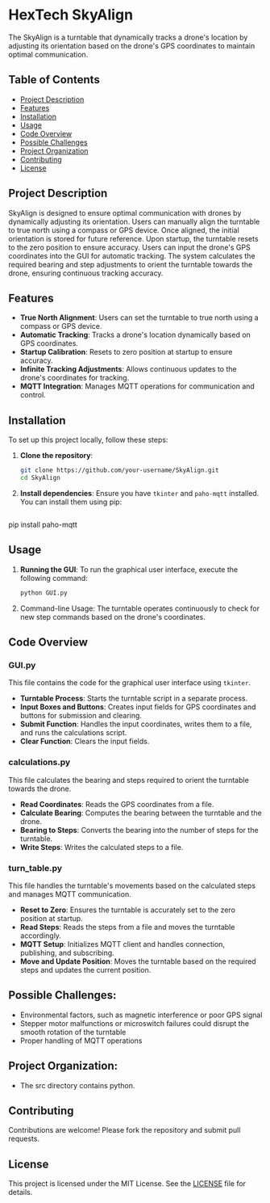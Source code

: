 # HexTech SkyAlign

The SkyAlign is a turntable that dynamically tracks a drone's location by adjusting its orientation based on the drone's GPS coordinates to maintain optimal communication.

## Table of Contents
- [Project Description](#project-description)
- [Features](#features)
- [Installation](#installation)
- [Usage](#usage)
- [Code Overview](#code-overview)
- [Possible Challenges](#possible-challenges)
- [Project Organization](#project-organization)
- [Contributing](#contributing)
- [License](#license)

## Project Description

SkyAlign is designed to ensure optimal communication with drones by dynamically adjusting its orientation. Users can manually align the turntable to true north using a compass or GPS device. Once aligned, the initial orientation is stored for future reference. Upon startup, the turntable resets to the zero position to ensure accuracy. Users can input the drone's GPS coordinates into the GUI for automatic tracking. The system calculates the required bearing and step adjustments to orient the turntable towards the drone, ensuring continuous tracking accuracy.

## Features
- **True North Alignment**: Users can set the turntable to true north using a compass or GPS device.
- **Automatic Tracking**: Tracks a drone's location dynamically based on GPS coordinates.
- **Startup Calibration**: Resets to zero position at startup to ensure accuracy.
- **Infinite Tracking Adjustments**: Allows continuous updates to the drone's coordinates for tracking.
- **MQTT Integration**: Manages MQTT operations for communication and control.

## Installation
To set up this project locally, follow these steps:

1. **Clone the repository**:
   ```sh
   git clone https://github.com/your-username/SkyAlign.git
   cd SkyAlign
2. **Install dependencies**: Ensure you have `tkinter` and `paho-mqtt` installed. You can install them using pip:
   ```sh
  pip install paho-mqtt


## Usage

1. **Running the GUI**:
   To run the graphical user interface, execute the following command:
   ```sh
   python GUI.py

2. Command-line Usage:
The turntable operates continuously to check for new step commands based on the drone's coordinates.

## Code Overview

### GUI.py

This file contains the code for the graphical user interface using `tkinter`.

* **Turntable Process**: Starts the turntable script in a separate process.
* **Input Boxes and Buttons**: Creates input fields for GPS coordinates and buttons for submission and clearing.
* **Submit Function**: Handles the input coordinates, writes them to a file, and runs the calculations script.
* **Clear Function**: Clears the input fields.

### calculations.py

This file calculates the bearing and steps required to orient the turntable towards the drone.

* **Read Coordinates**: Reads the GPS coordinates from a file.
* **Calculate Bearing**: Computes the bearing between the turntable and the drone.
* **Bearing to Steps**: Converts the bearing into the number of steps for the turntable.
* **Write Steps**: Writes the calculated steps to a file.

### turn_table.py

This file handles the turntable's movements based on the calculated steps and manages MQTT communication.

* **Reset to Zero**: Ensures the turntable is accurately set to the zero position at startup.
* **Read Steps**: Reads the steps from a file and moves the turntable accordingly.
* **MQTT Setup**: Initializes MQTT client and handles connection, publishing, and subscribing.
* **Move and Update Position**: Moves the turntable based on the required steps and updates the current position.


## Possible Challenges:
- Environmental factors, such as magnetic interference or poor GPS signal
- Stepper motor malfunctions or microswitch failures could disrupt the smooth rotation of the turntable
- Proper handling of MQTT operations

## Project Organization: 
- The src directory contains python.

## Contributing

Contributions are welcome! Please fork the repository and submit pull requests.

## License

This project is licensed under the MIT License. See the [LICENSE](LICENSE) file for details.


